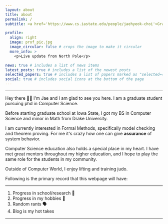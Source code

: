```yaml
---
layout: about
title: about
permalink: /
subtitle: <a href='https://www.cs.iastate.edu/people/jaehyeok-choi'>Graduate Student @ Iowa State</a>.

profile:
  align: right
  image: prof_pic.jpg
  image_circular: false # crops the image to make it circular
  more_info: >
    <p>Live update from North Pole</p>

news: true # includes a list of news items
latest_posts: true # includes a list of the newest posts
selected_papers: true # includes a list of papers marked as "selected={true}"
social: true # includes social icons at the bottom of the page
---
```


---

Hey there 👋🏼 I'm Jae and I am glad to see you here. I am a graduate student pursuing phd in Computer Science.

Before starting graduate school at Iowa State, I got my BS in Computer Science and minor in Math from Drake University.

I am currently interested in Formal Methods, specifically model checking and theorem proving. For me it's crazy how one can give **assurance** of system behavior.

Computer Science education also holds a special place in my heart. I have met great mentors throughout my higher education, and I hope to play the same role for the students in my community.

Outside of Computer World, I enjoy lifting and training judo.

Following is the primary record that this webpage will have:

---

1. Progress in school/research 🤔
2. Progress in my hobbies 🤼
3. Random rants 🗣️
4. Blog is my hot takes 

---
